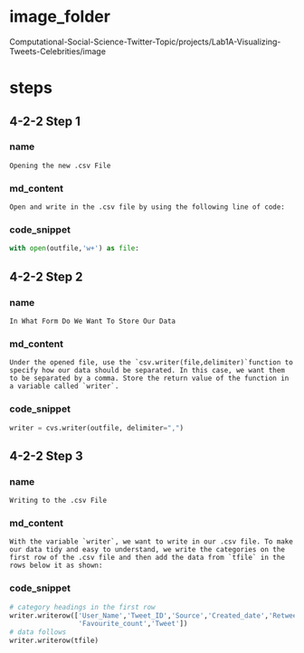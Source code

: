 # image_folder

Computational-Social-Science-Twitter-Topic/projects/Lab1A-Visualizing-Tweets-Celebrities/image

# steps
## 4-2-2 Step 1
### name
```
Opening the new .csv File
```

### md_content
```
Open and write in the .csv file by using the following line of code:
```
### code_snippet
```python
with open(outfile,'w+') as file:
```
## 4-2-2 Step 2
### name
```
In What Form Do We Want To Store Our Data
```
### md_content
```
Under the opened file, use the `csv.writer(file,delimiter)`function to specify how our data should be separated. In this case, we want them to be separated by a comma. Store the return value of the function in a variable called `writer`.
```
### code_snippet
```python
writer = cvs.writer(outfile, delimiter=",")
```
## 4-2-2 Step 3
### name
```
Writing to the .csv File
```
### md_content
```
With the variable `writer`, we want to write in our .csv file. To make our data tidy and easy to understand, we write the categories on the first row of the .csv file and then add the data from `tfile` in the rows below it as shown:
```
### code_snippet
```python
# category headings in the first row
writer.writerow(['User_Name','Tweet_ID','Source','Created_date','Retweet_count',
                 'Favourite_count','Tweet'])
# data follows
writer.writerow(tfile)
```

